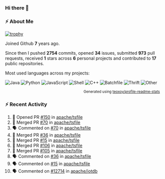 ### Hi there 👋

### :zap: About Me

[![trophy](https://github-profile-trophy.vercel.app/?username=HTHou&theme=onedark)](https://github.com/ryo-ma/github-profile-trophy)
   
Joined Github **7** years ago.

Since then I pushed **2754** commits, opened **34** issues, submitted **973** pull requests, received **1** stars across **6** personal projects and contributed to **17** public repositories.

Most used languages across my projects:

![Java](https://img.shields.io/static/v1?style=flat-square&label=%E2%A0%80&color=555&labelColor=%23b07219&message=Java%EF%B8%B196.4%25)
![Python](https://img.shields.io/static/v1?style=flat-square&label=%E2%A0%80&color=555&labelColor=%233572A5&message=Python%EF%B8%B10.8%25)
![JavaScript](https://img.shields.io/static/v1?style=flat-square&label=%E2%A0%80&color=555&labelColor=%23f1e05a&message=JavaScript%EF%B8%B10.6%25)
![Shell](https://img.shields.io/static/v1?style=flat-square&label=%E2%A0%80&color=555&labelColor=%2389e051&message=Shell%EF%B8%B10.4%25)
![C++](https://img.shields.io/static/v1?style=flat-square&label=%E2%A0%80&color=555&labelColor=%23f34b7d&message=C%2B%2B%EF%B8%B10.4%25)
![Batchfile](https://img.shields.io/static/v1?style=flat-square&label=%E2%A0%80&color=555&labelColor=%23C1F12E&message=Batchfile%EF%B8%B10.3%25)
![Thrift](https://img.shields.io/static/v1?style=flat-square&label=%E2%A0%80&color=555&labelColor=%23D12127&message=Thrift%EF%B8%B10.2%25)
![Other](https://img.shields.io/static/v1?style=flat-square&label=%E2%A0%80&color=555&labelColor=%23ededed&message=Other%EF%B8%B10.4%25)

<p align="right"><sub>Generated using <a href="https://github.com/marketplace/actions/profile-readme-stats">teoxoy/profile-readme-stats</a></sub></p>


<!--![](https://github.com/HTHou/HTHou/blob/output/github-contribution-grid-snake.svg)-->

<!--![Haonan Hou's github stats](https://github-readme-stats.vercel.app/api?username=HTHou&count_private=true&show_icons=true&theme=onedark)-->

<!--![Haonan Hou's wakatime stats](https://github-readme-stats.vercel.app/api/wakatime?username=HTHou&layout=compact&theme=onedark)-->

<!--![Top Langs](https://github-readme-stats.vercel.app/api/top-langs/?username=HTHou&theme=onedark&layout=compact)-->

### :zap: Recent Activity
<!--START_SECTION:activity-->
1. 💪 Opened PR [#150](https://github.com/apache/tsfile/pull/150) in [apache/tsfile](https://github.com/apache/tsfile)
2. 🎉 Merged PR [#70](https://github.com/apache/tsfile/pull/70) in [apache/tsfile](https://github.com/apache/tsfile)
3. 🗣 Commented on [#70](https://github.com/apache/tsfile/pull/70#issuecomment-2208932668) in [apache/tsfile](https://github.com/apache/tsfile)
4. 🎉 Merged PR [#36](https://github.com/apache/tsfile/pull/36) in [apache/tsfile](https://github.com/apache/tsfile)
5. 🎉 Merged PR [#15](https://github.com/apache/tsfile/pull/15) in [apache/tsfile](https://github.com/apache/tsfile)
6. 🎉 Merged PR [#106](https://github.com/apache/tsfile/pull/106) in [apache/tsfile](https://github.com/apache/tsfile)
7. 🎉 Merged PR [#105](https://github.com/apache/tsfile/pull/105) in [apache/tsfile](https://github.com/apache/tsfile)
8. 🗣 Commented on [#36](https://github.com/apache/tsfile/pull/36#issuecomment-2208896395) in [apache/tsfile](https://github.com/apache/tsfile)
9. 🗣 Commented on [#15](https://github.com/apache/tsfile/pull/15#issuecomment-2208894161) in [apache/tsfile](https://github.com/apache/tsfile)
10. 🗣 Commented on [#12714](https://github.com/apache/iotdb/issues/12714#issuecomment-2208685151) in [apache/iotdb](https://github.com/apache/iotdb)
<!--END_SECTION:activity-->

<!--
**HTHou/HTHou** is a ✨ _special_ ✨ repository because its `README.md` (this file) appears on your GitHub profile.

Here are some ideas to get you started:

- 🔭 I’m currently working on ...
- 🌱 I’m currently learning ...
- 👯 I’m looking to collaborate on ...
- 🤔 I’m looking for help with ...
- 💬 Ask me about ...
- 📫 How to reach me: ...
- 😄 Pronouns: ...
- ⚡ Fun fact: ...
-->
